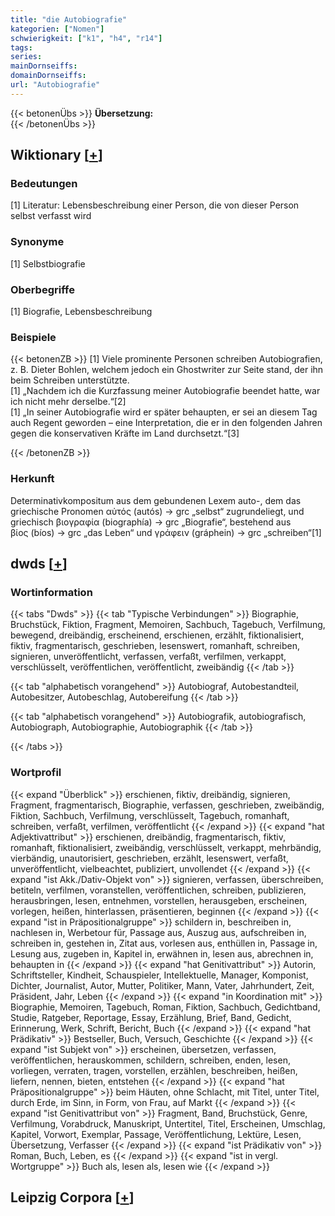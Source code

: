 ```yaml
---
title: "die Autobiografie"
kategorien: ["Nomen"]
schwierigkeit: ["k1", "h4", "r14"]
tags:
series:
mainDornseiffs:
domainDornseiffs:
url: "Autobiografie"
---
```


{{< betonenÜbs >}}
**Übersetzung:**  
{{< /betonenÜbs >}}

## Wiktionary [[+](https://de.wiktionary.org/wiki/Autobiografie)]

### Bedeutungen
[1] Literatur: Lebensbeschreibung einer Person, die von dieser Person selbst verfasst wird  

### Synonyme
[1] Selbstbiografie  

### Oberbegriffe
[1] Biografie, Lebensbeschreibung  

### Beispiele
{{< betonenZB >}}
[1] Viele prominente Personen schreiben Autobiografien, z. B. Dieter Bohlen, welchem jedoch ein Ghostwriter zur Seite stand, der ihn beim Schreiben unterstützte.  
[1] „Nachdem ich die Kurzfassung meiner Autobiografie beendet hatte, war ich nicht mehr derselbe.“[2]  
[1] „In seiner Autobiografie wird er später behaupten, er sei an diesem Tag auch Regent geworden – eine Interpretation, die er in den folgenden Jahren gegen die konservativen Kräfte im Land durchsetzt.“[3]  

{{< /betonenZB >}}
### Herkunft
Determinativkompositum aus dem gebundenen Lexem auto-, dem das griechische Pronomen αὐτός (autós) → grc „selbst“ zugrundeliegt, und griechisch βιογραφία (biographía) → grc „Biografie“, bestehend aus βίος (bíos) → grc „das Leben“ und γράφειν (gráphein) → grc „schreiben“[1]  



## dwds [[+](https://www.dwds.de/wb/Autobiografie)]

### Wortinformation
{{< tabs "Dwds" >}}
{{< tab "Typische Verbindungen" >}}
Biographie, Bruchstück, Fiktion, Fragment, Memoiren, Sachbuch, Tagebuch, Verfilmung, bewegend, dreibändig, erscheinend, erschienen, erzählt, fiktionalisiert, fiktiv, fragmentarisch, geschrieben, lesenswert, romanhaft, schreiben, signieren, unveröffentlicht, verfassen, verfaßt, verfilmen, verkappt, verschlüsselt, veröffentlichen, veröffentlicht, zweibändig
{{< /tab >}}

{{< tab "alphabetisch vorangehend" >}}
Autobiograf, Autobestandteil, Autobesitzer, Autobeschlag, Autobereifung
{{< /tab >}}

{{< tab "alphabetisch vorangehend" >}}
Autobiografik, autobiografisch, Autobiograph, Autobiographie, Autobiographik
{{< /tab >}}

{{< /tabs >}}

### Wortprofil
{{< expand "Überblick" >}} erschienen, fiktiv, dreibändig, signieren, Fragment, fragmentarisch, Biographie, verfassen, geschrieben, zweibändig, Fiktion, Sachbuch, Verfilmung, verschlüsselt, Tagebuch, romanhaft, schreiben, verfaßt, verfilmen, veröffentlicht {{< /expand >}}
{{< expand "hat Adjektivattribut" >}} erschienen, dreibändig, fragmentarisch, fiktiv, romanhaft, fiktionalisiert, zweibändig, verschlüsselt, verkappt, mehrbändig, vierbändig, unautorisiert, geschrieben, erzählt, lesenswert, verfaßt, unveröffentlicht, vielbeachtet, publiziert, unvollendet {{< /expand >}}
{{< expand "ist Akk./Dativ-Objekt von" >}} signieren, verfassen, überschreiben, betiteln, verfilmen, voranstellen, veröffentlichen, schreiben, publizieren, herausbringen, lesen, entnehmen, vorstellen, herausgeben, erscheinen, vorlegen, heißen, hinterlassen, präsentieren, beginnen {{< /expand >}}
{{< expand "ist in Präpositionalgruppe" >}} schildern in, beschreiben in, nachlesen in, Werbetour für, Passage aus, Auszug aus, aufschreiben in, schreiben in, gestehen in, Zitat aus, vorlesen aus, enthüllen in, Passage in, Lesung aus, zugeben in, Kapitel in, erwähnen in, lesen aus, abrechnen in, behaupten in {{< /expand >}}
{{< expand "hat Genitivattribut" >}} Autorin, Schriftsteller, Kindheit, Schauspieler, Intellektuelle, Manager, Komponist, Dichter, Journalist, Autor, Mutter, Politiker, Mann, Vater, Jahrhundert, Zeit, Präsident, Jahr, Leben {{< /expand >}}
{{< expand "in Koordination mit" >}} Biographie, Memoiren, Tagebuch, Roman, Fiktion, Sachbuch, Gedichtband, Studie, Ratgeber, Reportage, Essay, Erzählung, Brief, Band, Gedicht, Erinnerung, Werk, Schrift, Bericht, Buch {{< /expand >}}
{{< expand "hat Prädikativ" >}} Bestseller, Buch, Versuch, Geschichte {{< /expand >}}
{{< expand "ist Subjekt von" >}} erscheinen, übersetzen, verfassen, veröffentlichen, herauskommen, schildern, schreiben, enden, lesen, vorliegen, verraten, tragen, vorstellen, erzählen, beschreiben, heißen, liefern, nennen, bieten, entstehen {{< /expand >}}
{{< expand "hat Präpositionalgruppe" >}} beim Häuten, ohne Schlacht, mit Titel, unter Titel, durch Erde, im Sinn, in Form, von Frau, auf Markt {{< /expand >}}
{{< expand "ist Genitivattribut von" >}} Fragment, Band, Bruchstück, Genre, Verfilmung, Vorabdruck, Manuskript, Untertitel, Titel, Erscheinen, Umschlag, Kapitel, Vorwort, Exemplar, Passage, Veröffentlichung, Lektüre, Lesen, Übersetzung, Verfasser {{< /expand >}}
{{< expand "ist Prädikativ von" >}} Roman, Buch, Leben, es {{< /expand >}}
{{< expand "ist in vergl. Wortgruppe" >}} Buch als, lesen als, lesen wie {{< /expand >}}

## Leipzig Corpora [[+](https://corpora.uni-leipzig.de/en/res?word=Autobiografie&corpusId=deu_newscrawl-public_2018)]

